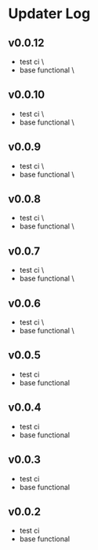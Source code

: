 # Updater Log

## v0.0.12

* test ci \ 
* base functional \

## v0.0.10

* test ci \ 
* base functional \


## v0.0.9

* test ci \ 
* base functional \


## v0.0.8

* test ci \ 
* base functional \


## v0.0.7

* test ci \ 
* base functional \


## v0.0.6

* test ci \ 
* base functional \

## v0.0.5

* test ci 
* base functional


## v0.0.4

* test ci 
* base functional


## v0.0.3

* test ci 
* base functional

## v0.0.2

* test ci 
* base functional